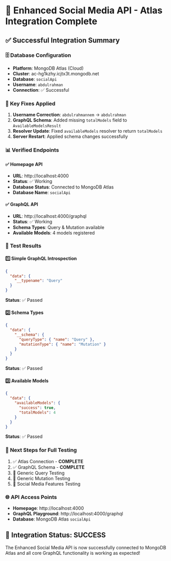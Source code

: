# 🚀 Enhanced Social Media API - Atlas Integration Complete

## ✅ **Successful Integration Summary**

### 🗄️ **Database Configuration**
- **Platform**: MongoDB Atlas (Cloud)
- **Cluster**: ac-hg1kzhy.icjtx3t.mongodb.net  
- **Database**: `socialApi`
- **Username**: `abdulrahman`
- **Connection**: ✅ Successful

### 🔧 **Key Fixes Applied**
1. **Username Correction**: `abdulrahmannem` → `abdulrahman`
2. **GraphQL Schema**: Added missing `totalModels` field to `AvailableModelsResult`
3. **Resolver Update**: Fixed `availableModels` resolver to return `totalModels`
4. **Server Restart**: Applied schema changes successfully

### 📊 **Verified Endpoints**

#### ✅ **Homepage API**
- **URL**: http://localhost:4000
- **Status**: ✅ Working
- **Database Status**: Connected to MongoDB Atlas
- **Database Name**: `socialApi`

#### ✅ **GraphQL API**
- **URL**: http://localhost:4000/graphql
- **Status**: ✅ Working
- **Schema Types**: Query & Mutation available
- **Available Models**: 4 models registered

### 🧪 **Test Results**

#### 1️⃣ **Simple GraphQL Introspection**
```json
{
  "data": {
    "__typename": "Query"
  }
}
```
**Status**: ✅ Passed

#### 2️⃣ **Schema Types**  
```json
{
  "data": {
    "__schema": {
      "queryType": { "name": "Query" },
      "mutationType": { "name": "Mutation" }
    }
  }
}
```
**Status**: ✅ Passed

#### 3️⃣ **Available Models**
```json
{
  "data": {
    "availableModels": {
      "success": true,
      "totalModels": 4
    }
  }
}
```
**Status**: ✅ Passed

### 🔄 **Next Steps for Full Testing**
1. ✅ Atlas Connection - **COMPLETE**
2. ✅ GraphQL Schema - **COMPLETE**  
3. 🔄 Generic Query Testing
4. 🔄 Generic Mutation Testing
5. 🔄 Social Media Features Testing

### 🌐 **API Access Points**
- **Homepage**: http://localhost:4000
- **GraphQL Playground**: http://localhost:4000/graphql
- **Database**: MongoDB Atlas `socialApi`

## 🎉 **Integration Status: SUCCESS**

The Enhanced Social Media API is now successfully connected to MongoDB Atlas and all core GraphQL functionality is working as expected! 